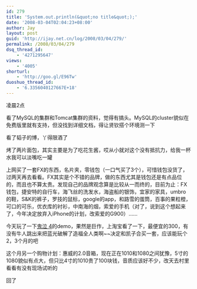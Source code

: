 ```yaml
---
id: 279
title: 'System.out.println(&quot;no title&quot;);'
date: '2008-03-04T02:04:23+08:00'
author: Jay
layout: post
guid: 'http://ijay.net.cn/log/2008/03/04/279/'
permalink: /2008/03/04/279
dsq_thread_id:
    - '4271295647'
views:
    - '4005'
shorturl:
    - 'http://goo.gl/E96Tw'
duoshuo_thread_id:
    - '6.3356040127667E+18'
---
```


凌晨2点

看了MySQL的集群和Tomcat集群的资料，觉得有搞头。MySQL的cluster貌似在免费版里就有支持，但没找到详细文档，得让贤钦搭个环境测一下

看了韬子的博，丫得限酒了

烤了两片面包，其实主要是为了吃花生酱，哎从小就对这个没有抵抗力，给我一杯水我可以淡嘴吃一罐

上网买了一套FX的东西，名片夹，零钱包（一口气买了3个），可惜钱包没货了，过两天再去看看。FX其实是个不错的品牌，做的东西尤其是钱包还是有点品位的，而且也不算太贵。发现自己的品牌观念算是比较从一而终的，目前为止：FX钱包，捷安特的自行车，海飞丝的洗发水，海盗船的银饰，宜家的家具，umbro的鞋，S&amp;K的裤子，罗技的鼠标，google的app，和路雪的蛋筒，百事的果粒橙，可口的可乐，优衣库的衬衫，中南海的烟，索爱的手机（对了，说到这个想起来了，今年决定放弃入iPhone的计划，改索爱的G900）……

今天玩了一下<span style="text-decoration: underline;">鬼泣 4</span>的demo，果然是巨作，上淘宝看了一下，最便宜的300，有没有牛人跳出来把蓝光破解了造福全人类啊~~决定和凯子合买一套，应该能玩个2，3个月的吧

这个月另一个购物计划：惠威的2.0音箱，现在正在1010和1080之间犹豫，5寸的1080貌似有点大，但只比4寸的1010贵了100块钱，音质应该好不少，改天去村里看看有没有现场试听的

回了
